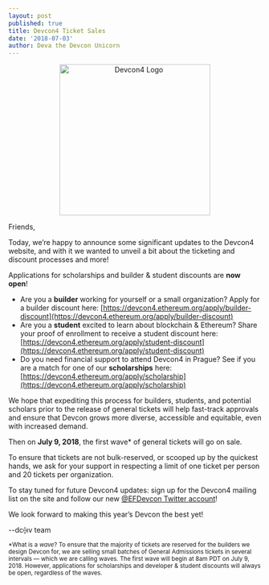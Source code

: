```yaml
---
layout: post
published: true
title: Devcon4 Ticket Sales
date: '2018-07-03'
author: Deva the Devcon Unicorn
---
```


<center><img src="https://blog.ethereum.org/img/2018/07/devcon4-logo.png" alt="Devcon4 Logo" width="300"></center>

Friends,

Today, we’re happy to announce some significant updates to the Devcon4 website, and with it we wanted to unveil a bit about the ticketing and discount processes and more!

Applications for scholarships and builder & student discounts are **now open**!

-   Are you a **builder** working for yourself or a small organization? Apply for a builder discount here: [https://devcon4.ethereum.org/apply/builder-discount](https://devcon4.ethereum.org/apply/builder-discount)
-   Are you a **student** excited to learn about blockchain & Ethereum? Share your proof of enrollment to receive a student discount here: [https://devcon4.ethereum.org/apply/student-discount](https://devcon4.ethereum.org/apply/student-discount)
-   Do you need financial support to attend Devcon4 in Prague? See if you are a match for one of our **scholarships** here: [https://devcon4.ethereum.org/apply/scholarship](https://devcon4.ethereum.org/apply/scholarship)
    
We hope that expediting this process for builders, students, and potential scholars prior to the release of general tickets will help fast-track approvals and ensure that Devcon grows more diverse, accessible and equitable, even with increased demand.

Then on **July 9, 2018**, the first wave* of general tickets will go on sale.

To ensure that tickets are not bulk-reserved, or scooped up by the quickest hands, we ask for your support in respecting a limit of one ticket per person and 20 tickets per organization.

To stay tuned for future Devcon4 updates: sign up for the Devcon4 mailing list on the site and follow our new [@EFDevcon Twitter account](https://twitter.com/EFDevcon)!

We look forward to making this year’s Devcon the best yet!

--dc⟠ıv team

<small>*What is a *wave*? To ensure that the majority of tickets are reserved for the builders we design Devcon for, we are selling small batches of General Admissions tickets in several intervals — which we are calling waves. The first wave will begin at 8am PDT on July 9, 2018. However, applications for scholarships and developer & student discounts will always be open, regardless of the waves.</small>
